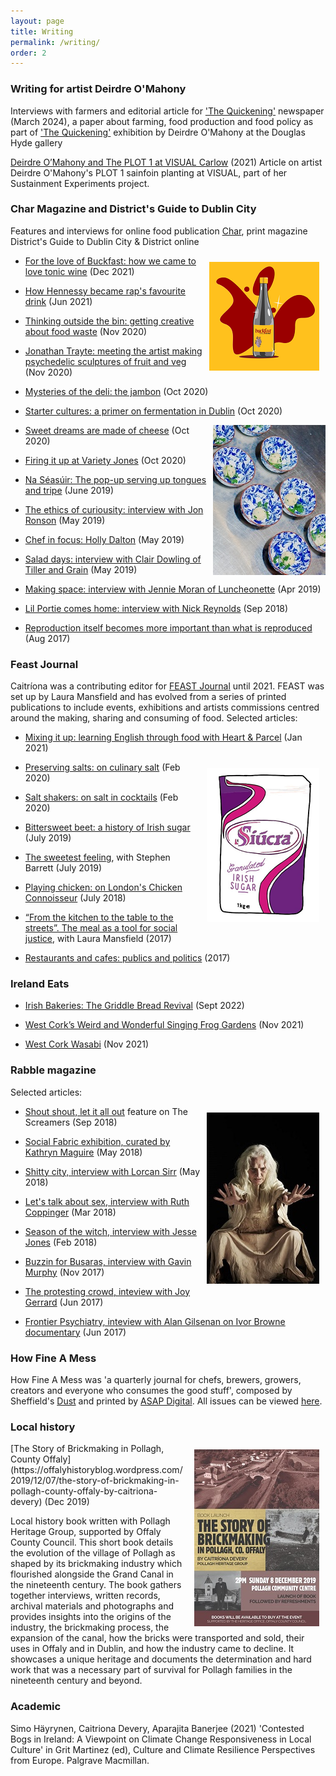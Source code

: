 ```yaml
---
layout: page
title: Writing
permalink: /writing/
order: 2
---
```

### Writing for artist Deirdre O'Mahony

Interviews with farmers and editorial article for ['The Quickening'](https://deirdre-omahony.ie/wp-content/uploads/2024/08/The-Quickening-Master-PRINT-compressed-copy.pdf) newspaper (March 2024), a paper about farming, food production and food policy as part of ['The Quickening'](https://thedouglashyde.ie/exhibition/deirdre-omahony/) exhibition by Deirdre O'Mahony at the Douglas Hyde gallery 

[Deirdre O’Mahony and The PLOT 1 at VISUAL Carlow](https://visualcarlow.ie/news/deirdre-omahony-and-the-plot-1-at-visual-carlow) (2021)
Article on artist Deirdre O'Mahony's PLOT 1 sainfoin planting at VISUAL, part of her Sustainment Experiments project.

### Char Magazine and District's Guide to Dublin City 

Features and interviews for online food publication [Char](https://districtmagazine.ie/category/food/), print magazine District's Guide to Dublin City & District online

<img align="right" src="/image/buckfast.png" title="artwork: Paul Smith" img style="padding: 10px"/>


- [For the love of Buckfast: how we came to love tonic wine](https://districtmagazine.ie/food/how-buckfast-became-a-symbol-of-irelands-defiant-youth-culture/) (Dec 2021)

- [How Hennessy became rap's favourite drink](https://districtmagazine.ie/food/how-hennessy-became-raps-favourite-drink/) (Jun 2021)

- [Thinking outside the bin: getting creative about food waste](https://districtmagazine.ie/food/thinking-outside-the-bin-getting-creative-about-food-waste/) (Nov 2020) 

- [Jonathan Trayte: meeting the artist making psychedelic sculptures of fruit and veg](https://districtmagazine.ie/food/meet-the-artist-making-psychedelic-sculptures-of-fruit-and-veg/) (Nov 2020)

- [Mysteries of the deli: the jambon](https://districtmagazine.ie/food/mysteries-of-the-deli-the-jambon/) (Oct 2020)

- [Starter cultures: a primer on fermentation in Dublin](https://districtmagazine.ie/food/starter-cultures/) (Oct 2020)

<img align="right" src="/image/naseasuir.jpg" title="Na Seasuir photography: George Voronov"/>

- [Sweet dreams are made of cheese](https://districtmagazine.ie/food/sweet-dreams-are-made-of-cheese/) (Oct 2020)

- [Firing it up at Variety Jones](https://districtmagazine.ie/food/firing-it-up-at-variety-jones/) (Oct 2020)

- [Na Séasúir: The pop-up serving up tongues and tripe](https://districtmagazine.ie/food/na-seasuir-the-pop-up-restaurant-serving-up-tongues-hearts-and-tripe/) (June 2019)

- [The ethics of curiousity: interview with Jon Ronson](https://districtmagazine.ie/news/jon-ronson-on-the-ethics-of-curiosity/) (May 2019)

- [Chef in focus: Holly Dalton](https://districtmagazine.ie/food/chef-in-focus-holly-dalton-gertrude/) (May 2019)

- [Salad days: interview with Clair Dowling of Tiller and Grain](https://issuu.com/district.magazine/docs/may_19_guide_issuu/86) (May 2019)

- [Making space: interview with Jennie Moran of Luncheonette](https://issuu.com/district.magazine/docs/april_19_guide_issuu/84) (Apr 2019)

- [Lil Portie comes home: interview with Nick Reynolds](https://issuu.com/district.magazine/docs/district_guide_to_september_issuue/86) (Sep 2018)

- [Reproduction itself becomes more important than what is reproduced](https://districtmagazine.ie/news/caitriona-devery-reproduction-itself-becomes-more-important-than-what-is-reproduced/) (Aug 2017)



### Feast Journal
Caitríona was a contributing editor for [FEAST Journal](http://feastjournal.co.uk/) until 2021. 
FEAST was set up by Laura Mansfield and has evolved from a series of printed publications to include events, exhibitions and artists commissions centred around the making, sharing and consuming of food. Selected articles:

- [Mixing it up: learning English through food with Heart & Parcel](https://archive.feastjournal.co.uk/article/mixing-it-up-learning-english-with-heart-parcel/) (Jan 2021)

<img align="right" src="/image/siucra.png" title="Siucra illustration by Fingerdoodles" img style="padding: 10px"/>

- [Preserving salts: on culinary salt](https://archive.feastjournal.co.uk/article/savouring-salts-the-journey-of-culinary-salt/) (Feb 2020)

- [Salt shakers: on salt in cocktails](https://archive.feastjournal.co.uk/article/salt-shakers/) (Feb 2020)

- [Bittersweet beet: a history of Irish sugar](https://archive.feastjournal.co.uk/article/bittersweet-beet-a-history-of-irish-sugar/) (July 2019)

- [The sweetest feeling](https://archive.feastjournal.co.uk/article/the-sweetest-feeling/), with Stephen Barrett (July 2019)

- [Playing chicken: on London's Chicken Connoisseur](https://archive.feastjournal.co.uk/article/playing-chicken/) (July 2018)

- [“From the kitchen to the table to the streets”. The meal as a tool for social justice](https://archive.feastjournal.co.uk/article/from-the-kitchen-to-the-table-to-the-streets-the-meal-as-a-tool-for-social-justice/), with Laura Mansfield (2017)

- [Restaurants and cafes: publics and politics](https://archive.feastjournal.co.uk/article/restaurants-and-cafes-publics-and-politics/) (2017)



### Ireland Eats

- [Irish Bakeries: The Griddle Bread Revival](https://irelandeats.com/irish-bakeries-the-griddle-bread-revival/) (Sept 2022)

- [West Cork’s Weird and Wonderful Singing Frog Gardens](https://irelandeats.com/the-weird-and-wonderful-singing-frog-gardens/) (Nov 2021)

- [West Cork Wasabi](https://irelandeats.com/west-cork-wasabi/) (Nov 2021)



### Rabble magazine 

Selected articles:

<img align="right" src="/image/olwen2.jpg" title="Olwen Fouéré in Tremble Tremble" img style="padding: 10px"/>

- [Shout shout, let it all out](https://www.rabble.ie/2018/09/24/shout-shout-let-it-all-out/) feature on The Screamers (Sep 2018)

- [Social Fabric exhibition, curated by Kathryn Maguire](https://www.rabble.ie/2018/05/15/social-fabric/) (May 2018)

- [Shitty city, interview with Lorcan Sirr](https://www.rabble.ie/2018/05/14/shitty-city/) (May 2018)

- [Let's talk about sex, interview with Ruth Coppinger](https://www.rabble.ie/2018/03/14/lets-talk-about-sex/) (Mar 2018)

- [Season of the witch, interview with Jesse Jones](https://www.rabble.ie/2018/02/19/season-of-the-witch/) (Feb 2018)

- [Buzzin for Busaras, interview with Gavin Murphy](https://www.rabble.ie/2017/11/09/buzzin-for-busaras/) (Nov 2017)

- [The protesting crowd, inteview with Joy Gerrard](https://www.rabble.ie/2017/06/16/the-protesting-crowd/) (Jun 2017)

- [Frontier Psychiatry, inteview with Alan Gilsenan on Ivor Browne documentary](https://www.rabble.ie/2017/06/08/frontier-psychiatry/) (Jun 2017)


### How Fine A Mess

How Fine A Mess was 'a quarterly journal for chefs, brewers, growers, creators and everyone who consumes the good stuff', composed by Sheffield's [Dust](https://du.st/) and printed by [ASAP Digital](https://www.asap-digital.com/). All issues can be viewed [here](http://howfineamess.com/).


### Local history 

<img align="right" src="/image/brick_book.jpg" img style="padding: 10px" title="Poster by Shelly Lou Design/ Michelle Feeney">
[The Story of Brickmaking in Pollagh, County Offaly](https://offalyhistoryblog.wordpress.com/2019/12/07/the-story-of-brickmaking-in-pollagh-county-offaly-by-caitriona-devery) (Dec 2019)

Local history book written with Pollagh Heritage Group, supported by Offaly County Council. This short book details the evolution of the village of Pollagh as shaped by its brickmaking industry which flourished alongside the Grand Canal in the nineteenth century. The book gathers together interviews, written records, archival materials and photographs and provides insights into the origins of the industry, the brickmaking process, the expansion of the canal, how the bricks were transported and sold, their uses in Offaly and in Dublin, and how the industry came to decline. It showcases a unique heritage and documents the determination and hard work that was a necessary part of survival for Pollagh families in the nineteenth century and beyond.

### Academic

Simo Häyrynen, Caitriona Devery, Aparajita Banerjee (2021) 'Contested Bogs in Ireland: A Viewpoint on Climate Change Responsiveness in Local Culture' in Grit Martinez (ed), Culture and Climate Resilience Perspectives from Europe. Palgrave Macmillan. 
